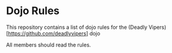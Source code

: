 Dojo Rules
==========

This repository contains a list of dojo rules for the (Deadly Vipers)[https://github.com/deadlyvipers] dojo

All members should read the rules.
